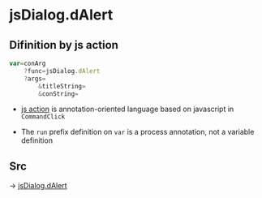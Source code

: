 # jsDialog.dAlert

## Difinition by js action

```js.js
var=conArg
	?func=jsDialog.dAlert
	?args=
		&titleString=
		&conString=
```

- [js action](#) is annotation-oriented language based on javascript in `CommandClick`

- The `run` prefix definition on `var` is a process annotation, not a variable definition

## Src

-> [jsDialog.dAlert](https://github.com/puutaro/CommandClick/blob/master/app/src/main/java/com/puutaro/commandclick/fragment_lib/terminal_fragment/js_interface/dialog/JsDialog.kt#L392)


